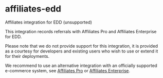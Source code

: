 # affiliates-edd
Affiliates integration for EDD (unsupported)

This integration records referrals with Affiliates Pro and Affiliates Enterprise for EDD.

Please note that we do not provide support for this integration, it is provided as a courtesy for developers and existing users who wish to use or extend it for their deployments.

We recommend to use an alternative integration with an officially supported e-commerce system, see <a href="http://www.itthinx.com/shop/affiliates-pro/">Affiliates Pro</a> or <a href="http://www.itthinx.com/shop/affiliates-enterprise/">Affiliates Enterprise</a>.
